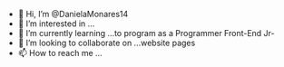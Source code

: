 - 👋 Hi, I’m @DanielaMonares14
- 👀 I’m interested in ...
- 🌱 I’m currently learning ...to program as a Programmer Front-End Jr-
- 💞️ I’m looking to collaborate on ...website pages
- 📫 How to reach me ...

<!---
DanielaMonares14/DanielaMonares14 is a ✨ special ✨ repository because its `README.md` (this file) appears on your GitHub profile.
You can click the Preview link to take a look at your changes.
--->
